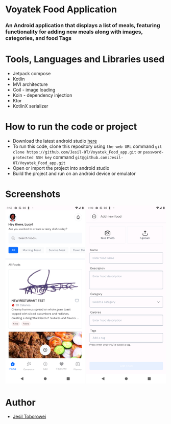 # Voyatek Food Application
### An Android application that displays a list of meals, featuring functionality for adding new meals along with images, categories, and food Tags
# Tools, Languages and Libraries used
- Jetpack compose
- Kotlin
- MVI architecture
- Coil - image loading
- Koin - dependency injection
- Ktor
- KotlinX serializer

# How to run the code or project
- Download the latest android studio [here](https://developer.android.com/studio?gad_source=1&gclid=Cj0KCQiA_Yq-BhC9ARIsAA6fbAj5a-4oK33Juokz4OVHWxxmjg6PsnJfEx2S5B9P-4M3L3ZRlOdFXiIaAieWEALw_wcB&gclsrc=aw.ds)
- To run this code, clone this repository using `the web URL` command `git clone https://github.com/Jesil-OT/Voyatek_Food_app.git` or `password-protected SSH key` command `git@github.com:Jesil-OT/Voyatek_Food_app.git`
- Open or import the project into android studio
- Build the project and run on an android device or emulator

# Screenshots
<img src = "https://github.com/Jesil-OT/Voyatek_Food_app/blob/master/screenshots/Screenshot_20250302_035303.png" width="250"/>  <img src = "https://github.com/Jesil-OT/Voyatek_Food_app/blob/master/screenshots/Screenshot_20250302_040958.png" width="250"/>

# Author
- [Jesil Toborowei](https://github.com/Jesil-OT/)

